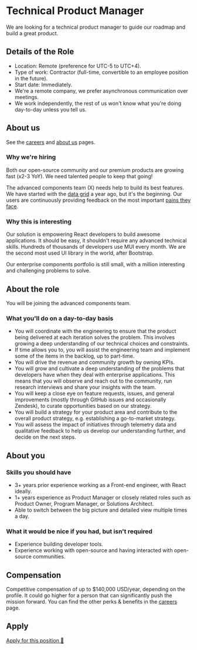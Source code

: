 # Technical Product Manager

<p class="description">We are looking for a technical product manager to guide our roadmap and build a great product.</p>

## Details of the Role

- Location: Remote (preference for UTC-5 to UTC+4).
- Type of work: Contractor (full-time, convertible to an employee position in the future).
- Start date: Immediately.
- We're a remote company, we prefer asynchronous communication over meetings.
- We work independently, the rest of us won't know what you're doing day-to-day unless you tell us.

## About us

See the [careers](/careers/) and [about us](/about/) pages.

### Why we're hiring

Both our open-source community and our premium products are growing fast (x2-3 YoY).
We need talented people to keep that going!

The advanced components team (X) needs help to build its best features.
We have started with the [data grid](/components/data-grid/) a year ago, but it's the beginning.
Our users are continuously providing feedback on the most important [pains they face](https://github.com/mui-org/material-ui-x/issues?q=is%3Aissue+is%3Aopen+sort%3Areactions-%2B1-desc).

### Why this is interesting

Our solution is empowering React developers to build awesome applications. It should be easy, it shouldn't require any advanced technical skills. Hundreds of thousands of developers use MUI every month.
We are the second most used UI library in the world, after Bootstrap.

Our enterprise components portfolio is still small, with a million interesting and challenging problems to solve.

## About the role

You will be joining the advanced components team.

### What you'll do on a day-to-day basis

- You will coordinate with the engineering to ensure that the product being delivered at each iteration solves the problem.
  This involves growing a deep understanding of our technical choices and constraints.
- If time allows you to, you will assist the engineering team and implement some of the items in the backlog, up to part-time.
- You will drive the revenue and community growth by owning KPIs.
- You will grow and cultivate a deep understanding of the problems that developers have when they deal with enterprise applications. This means that you will observe and reach out to the community, run research interviews and share your insights with the team.
- You will keep a close eye on feature requests, issues, and general improvements (mostly through GitHub issues and occasionally Zendesk), to curate opportunities based on our strategy.
- You will build a strategy for your product area and contribute to the overall product strategy, e.g. establishing a go-to-market strategy.
- You will assess the impact of initiatives through telemetry data and qualitative feedback to help us develop our understanding further, and decide on the next steps.

## About you

### Skills you should have

- 3+ years prior experience working as a Front-end engineer, with React ideally.
- 1+ years experience as Product Manager or closely related roles such as Product Owner, Program Manager, or Solutions Architect.
- Able to switch between the big picture and detailed view multiple times a day.

### What it would be nice if you had, but isn't required

- Experience building developer tools.
- Experience working with open-source and having interacted with open-source communities.

## Compensation

Competitive compensation of up to \$140,000 USD/year, depending on the profile. It could go higher for a person that can significantly push the mission forward. You can find the other perks & benefits in the [careers](/careers/#perks-amp-benefits) page.

## Apply

[Apply for this position 📮](https://airtable.com/shrdqo1Z6srZXGcvh?prefill_Applying+for=Technical%20Product%20Manager)
